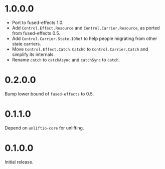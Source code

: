# 1.0.0.0

* Port to fused-effects 1.0.
* Add `Control.Effect.Resource` and `Control.Carrier.Resource`, as ported from fused-effects 0.5.
* Add `Control.Carrier.State.IORef` to help people migrating from other state carriers.
* Move `Control.Effect.Catch.CatchC` to `Control.Carrier.Catch` and simplify its internals.
* Rename `catch` to `catchAsync` and `catchSync` to `catch`.

# 0.2.0.0

Bump lower bound of `fused-effects` to 0.5.

# 0.1.1.0

Depend on `unliftio-core` for unlifting.

# 0.1.0.0

Initial release.
